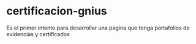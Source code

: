 # certificacion-gnius
Es el primer intento para desarrollar una pagina que tenga portafolios de evidencias y certificados
